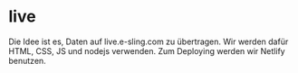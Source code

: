 # live

Die Idee ist es, Daten auf live.e-sling.com zu übertragen. Wir werden dafür HTML, CSS, JS und nodejs verwenden. Zum Deploying werden wir Netlify benutzen.

